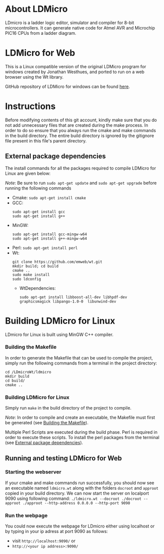 # About LDMicro
LDmicro is a ladder logic editor, simulator and compiler for 8-bit microcontrollers. It can generate native code for Atmel AVR and Microchip PIC16 CPUs from a ladder diagram.

# LDMicro for Web
This is a Linux compatible version of the original LDMicro program for windows created by Jonathan Westhues, and ported to run on a web browser using the Wt library.

GitHub repository of LDMicro for windows can be found [here](https://github.com/akshay-c/LDmicro).

# Instructions
Before modifying contents of this git account, kindly make sure that you do not add unnecessary files that are created during the make process. In order to do so ensure that you always run the cmake and make commands in the build directory. The entire build directory is ignored by the gitignore file present in this file's parent directory.



## External package dependencies
The install commands for all the packages required to compile LDMicro for Linux are given below:

_Note_: Be sure to run `sudo apt-get update` and `sudo apt-get upgrade` before running the following commands

* Cmake: `sudo apt-get install cmake`
* GCC: 
  ```
  sudo apt-get install gcc
  sudo apt-get install g++
  ```
* MinGW: 
  ```
  sudo apt-get install gcc-mingw-w64
  sudo apt-get install g++-mingw-w64
  ```
* Perl: `sudo apt-get install perl`
* Wt:
  ```
  git clone https://github.com/emweb/wt.git
  mkdir build; cd build
  cmake ..
  sudo make install
  sudo ldconfig
  ```
  * WtDependencies:
    ```
    sudo apt-get install libboost-all-dev libhpdf-dev graphicsmagick libpango-1.0-0  libunwind-dev
    ```

# Building LDMicro for Linux
LDmicro for Linux is built using MinGW C++ compiler.

### Building the Makefile
In order to generate the Makefile that can be used to compile the project, simply run the following commands from a terminal in the project directory:
```
cd /LDmicroWt/ldmicro
mkdir build
cd build/
cmake ..
```

### Building LDMicro for Linux
Simply run `make` in the build directory of the project to compile.

_Note_: In order to compile and create an executable, the Makefile must first be generated (see [Building the Makefile](#building-the-makefile)).

Multiple Perl Scripts are executed during the build phase. Perl is required in order to execute these scripts. To install the perl packages from the terminal (see [External package dependencies](#external-package-dependencies)).

## Running and testing LDMicro for Web
### Starting the webserver
If your cmake and make commands run successfully, you should now see an executable named `ldmicro.wt` along with the folders `docroot` and `approot` copied in your build directory.
We can now start the server on localport 9090 using following command:
`./ldmicro.wt --docroot ./docroot --approot ./approot --http-address 0.0.0.0 --http-port 9090`

### Run the webpage
You could now execute the webpage for LDmicro either using localhost or by typing in your ip adress at port 9090 as follows:
* visit `http://localhost:9090/` or
* `http://<your ip address>:9090/`
